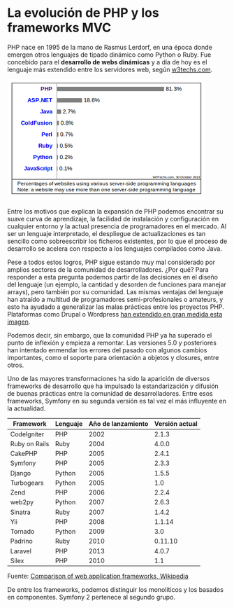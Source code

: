 # La evolución de PHP y los frameworks MVC

PHP nace en 1995 de la mano de Rasmus Lerdorf, en una época donde emergen otros lenguajes de tipado dinámico como Python o Ruby. Fue concebido para el **desarrollo de webs dinámicas** y a día de hoy es el lenguaje más extendido entre los servidores web, según [w3techs.com](http://w3techs.com).

![Lenguajes más usados por servidores web](lenguajes-mas-usados.png "Lenguajes más usados por servidores web")

Entre los motivos que explican la expansión de PHP podemos encontrar su suave curva de aprendizaje, la facilidad de instalación y configuración en cualquier entorno y la actual presencia de programadores en el mercado. Al ser un lenguaje interpretado, el despliegue de actualizaciones es tan sencillo como sobreescribir los ficheros existentes, por lo que el proceso de desarrollo se acelera con respecto a los lenguajes compilados como Java.

Pese a todos estos logros, PHP sigue estando muy mal considerado por amplios sectores de la comunidad de desarrolladores. ¿Por qué? Para responder a esta pregunta podemos partir de las decisiones en el diseño del lenguaje (un ejemplo, la cantidad y desorden de funciones para manejar arrays), pero también por su comunidad. Las mismas ventajas del lenguaje han atraído a multitud de programadores semi-profesionales o amateurs, y esto ha ayudado a generalizar las malas prácticas entre los proyectos PHP. Plataformas como Drupal o Wordpress [han extendido en gran medida esta imagen](https://api.drupal.org/api/drupal/modules%21user%21user.module/function/user_save/7).

Podemos decir, sin embargo, que la comunidad PHP ya ha superado el punto de inflexión y empieza a remontar. Las versiones 5.0 y posteriores han intentado enmendar los errores del pasado con algunos cambios importantes, como el soporte para orientación a objetos y closures, entre otros.

Uno de las mayores transformaciones ha sido la aparición de diversos frameworks de desarrollo que ha impulsado la estandarización y difusión de buenas prácticas entre la comunidad de desarrolladores. Entre esos frameworks, Symfony en su segunda versión es tal vez el más influyente en la actualidad.


| Framework   | Lenguaje  | Año de lanzamiento | Versión actual |
|-------------|-----------|--------------------|----------------|
| CodeIgniter |      PHP  |               2002 |    2.1.3       |
| Ruby on Rails |   Ruby  |               2004 |    4.0.0       |
| CakePHP     |      PHP  |               2005 |    2.4.1       |
| Symfony     |      PHP  |               2005 |    2.3.3       |
| Django      |   Python  |               2005 |    1.5.5       |
| Turbogears  |   Python  |               2005 |    1.0         |
| Zend        |      PHP  |               2006 |    2.2.4       |
| web2py      |   Python  |               2007 |    2.6.3       |
| Sinatra     |     Ruby  |               2007 |    1.4.2       |
| Yii         |      PHP  |               2008 |    1.1.14      |
| Tornado     |   Python  |               2009 |    3.0         |
| Padrino     |     Ruby  |               2010 |    0.11.10     |
| Laravel     |      PHP  |               2013 |    4.0.7       |
| Silex       |      PHP  |               2010 |    1.1         |


Fuente: [Comparison of web application frameworks, Wikipedia](http://en.wikipedia.org/wiki/Comparison_of_web_application_frameworks)

De entre los frameworks, podemos distinguir los monolíticos y los basados en componentes. Symfony 2 pertenece al segundo grupo.

